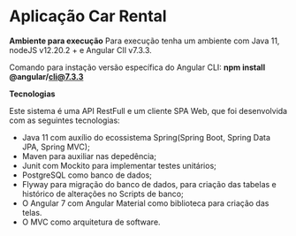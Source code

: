 # Aplicação Car Rental

**Ambiente para execução**
Para execução tenha um ambiente com Java 11, nodeJS v12.20.2 + e Angular ClI v7.3.3.

Comando para instação versão específica do Angular CLI: **npm install @angular/cli@7.3.3**

**Tecnologias**

Este sistema é uma API RestFull e um cliente SPA Web, que foi desenvolvida com as seguintes tecnologias:

<ul>
  <li>
    Java 11 com auxílio do ecossistema Spring(Spring Boot, Spring Data JPA, Spring MVC);
  </li>
  <li>
    Maven para auxiliar nas depedência;
  </li>
  <li>
    Junit com Mockito para implementar testes unitários;
  </li>
  <li>
    PostgreSQL como banco de dados;
  </li>
  <li>
    Flyway para migração do banco de dados, para criação das tabelas e histórico de alterações no Scripts de banco;
  </li>
  <li>
    O Angular 7 com Angular Material como biblioteca para criação das telas.
  </li>
  <li>
    O MVC como arquitetura de software.
  </li>
</ul>
